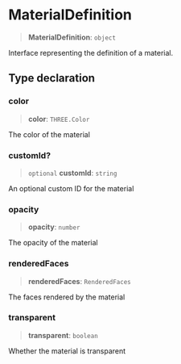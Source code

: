 # MaterialDefinition

> **MaterialDefinition**: `object`

Interface representing the definition of a material.

## Type declaration

### color

> **color**: `THREE.Color`

The color of the material

### customId?

> `optional` **customId**: `string`

An optional custom ID for the material

### opacity

> **opacity**: `number`

The opacity of the material

### renderedFaces

> **renderedFaces**: `RenderedFaces`

The faces rendered by the material

### transparent

> **transparent**: `boolean`

Whether the material is transparent

